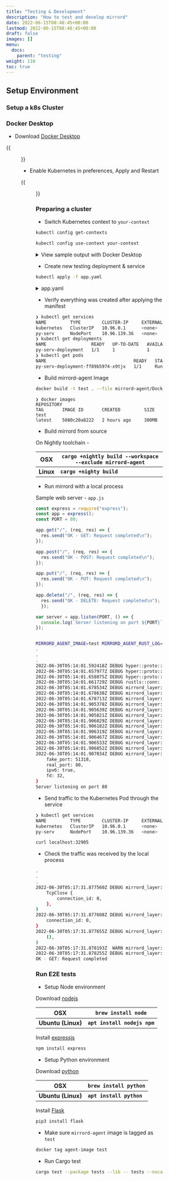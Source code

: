 ```yaml
---
title: "Testing & Development"
description: "How to test and develop mirrord"
date: 2022-06-15T08:48:45+00:00
lastmod: 2022-06-15T08:48:45+00:00
draft: false
images: []
menu:
  docs:
    parent: "testing"
weight: 110
toc: true
---
```


## Setup Environment

### Setup a k8s Cluster
### Docker Desktop

- Download [Docker Desktop](https://www.docker.com/products/docker-desktop/)

{{<figure src="mirrord-docker-desktop.png" alt="mirrord - Download Docker Desktop" class="white-background center large-width">}}

- Enable Kubernetes in preferences, Apply and Restart

{{<figure src="mirrord-enable-kubernetes.png" alt="mirrord - Download Docker Desktop" class="white-background center large-width">}}

### Preparing a cluster

- Switch Kubernetes context to `your-context`

```bash
kubectl config get-contexts
```

```bash
kubectl config use-context your-context
```

<details>
  <summary>View sample output with Docker Desktop</summary>

```bash
❯ kubectl config get-contexts
CURRENT   NAME             CLUSTER          AUTHINFO                               NAMESPACE
          docker-desktop   docker-desktop   docker-desktop
          minikube         minikube         minikube                               default
*         mirrord-test     mirrord-test     clusterUser_mirrod-test_mirrord-test
```

```bash
❯ kubectl config use-context docker-desktop
Switched to context "docker-desktop".
```

</details>


- Create new testing deployment & service

```bash
kubectl apply -f app.yaml
```

<details>
  <summary>app.yaml</summary>

```yaml
apiVersion: apps/v1
kind: Deployment
metadata:
  name: http-echo-deployment
  labels:
    app: http-echo
spec:
  replicas: 1
  selector:
    matchLabels:
      app: http-echo
  template:
    metadata:
      labels:
        app: http-echo
    spec:
      containers:
        - name: http-echo
          image: ealen/echo-server
          ports:
            - containerPort: 80
          env:
            - name: MIRRORD_FAKE_VAR_FIRST
              value: mirrord.is.running
            - name: MIRRORD_FAKE_VAR_SECOND
              value: "7777"

---
apiVersion: v1
kind: Service
metadata:
  labels:
    app: http-echo
  name: http-echo
spec:
  ports:
    - port: 80
      protocol: TCP
      targetPort: 80
  selector:
    app: http-echo
  sessionAffinity: None
  type: NodePort
```

</details>


- Verify everything was created after applying the manifest

```bash
❯ kubectl get services
NAME         TYPE        CLUSTER-IP     EXTERNAL-IP   PORT(S)        AGE
kubernetes   ClusterIP   10.96.0.1      <none>        443/TCP        3h13m
py-serv      NodePort    10.96.139.36   <none>        80:32095/TCP   3h8m
❯ kubectl get deployments
NAME                 READY   UP-TO-DATE   AVAILABLE   AGE
py-serv-deployment   1/1     1            1           3h8m
❯ kubectl get pods
NAME                                 READY   STATUS    RESTARTS   AGE
py-serv-deployment-ff89b5974-x9tjx   1/1     Running   0          3h8m
```

- Build mirrord-agent Image

```bash
docker build -t test . --file mirrord-agent/Dockerfile
```

```
❯ docker images
REPOSITORY                                     TAG       IMAGE ID       CREATED         SIZE
test                                           latest    5080c20a8222   2 hours ago     300MB
```

- Build mirrord from source

On Nightly toolchain - 

| OSX | `cargo +nightly build --workspace --exclude mirrord-agent` |
| - | - |
| **Linux** | **`cargo +nighty build`** |

- Run mirrord with a local process

Sample web server - `app.js`

```js
const express = require("express");
const app = express();
const PORT = 80;

app.get("/", (req, res) => {
  res.send("OK - GET: Request completed\n");
});

app.post("/", (req, res) => {
  res.send("OK - POST: Request completed\n");
});

app.put("/", (req, res) => {
  res.send("OK - PUT: Request completed\n");
});

app.delete("/", (req, res) => {
  res.send("OK - DELETE: Request completed\n");
  });  

var server = app.listen(PORT, () => {
  console.log(`Server listening on port ${PORT}`);
});
```

```bash

MIRRORD_AGENT_IMAGE=test MIRRORD_AGENT_RUST_LOG=debug RUST_LOG=debug target/debug/mirrord exec -c --pod-name py-serv-deployment-ff89b5974-x9tjx node app.js
.
.
.
2022-06-30T05:14:01.592418Z DEBUG hyper::proto::h1::io: flushed 299 bytes
2022-06-30T05:14:01.657977Z DEBUG hyper::proto::h1::io: parsed 4 headers
2022-06-30T05:14:01.658075Z DEBUG hyper::proto::h1::conn: incoming body is empty
2022-06-30T05:14:01.661729Z DEBUG rustls::conn: Sending warning alert CloseNotify
2022-06-30T05:14:01.678534Z DEBUG mirrord_layer::sockets: getpeername hooked
2022-06-30T05:14:01.678638Z DEBUG mirrord_layer::sockets: getsockname hooked
2022-06-30T05:14:01.678713Z DEBUG mirrord_layer::sockets: accept hooked
2022-06-30T05:14:01.905378Z DEBUG mirrord_layer::sockets: socket called domain:30, type:1
2022-06-30T05:14:01.905639Z DEBUG mirrord_layer::sockets: bind called sockfd: 32
2022-06-30T05:14:01.905821Z DEBUG mirrord_layer::sockets: bind:port: 80
2022-06-30T05:14:01.906029Z DEBUG mirrord_layer::sockets: listen called
2022-06-30T05:14:01.906182Z DEBUG mirrord_layer::sockets: bind called sockfd: 32
2022-06-30T05:14:01.906319Z DEBUG mirrord_layer::sockets: bind: no socket found for fd: 32
2022-06-30T05:14:01.906467Z DEBUG mirrord_layer::sockets: getsockname called
2022-06-30T05:14:01.906533Z DEBUG mirrord_layer::sockets: getsockname: no socket found for fd: 32
2022-06-30T05:14:01.906852Z DEBUG mirrord_layer::sockets: listen: success
2022-06-30T05:14:01.907034Z DEBUG mirrord_layer::tcp: handle_listen -> listen Listen {
    fake_port: 51318,
    real_port: 80,
    ipv6: true,
    fd: 32,
}
Server listening on port 80
```

- Send traffic to the Kubernetes Pod through the service

```bash
❯ kubectl get services
NAME         TYPE        CLUSTER-IP     EXTERNAL-IP   PORT(S)        AGE
kubernetes   ClusterIP   10.96.0.1      <none>        443/TCP        3h32m
py-serv      NodePort    10.96.139.36   <none>        80:32095/TCP   3h27m
```

```bash
curl localhost:32905
```

- Check the traffic was received by the local process

```bash
.
.
.
2022-06-30T05:17:31.877560Z DEBUG mirrord_layer::tcp: handle_incoming_message -> message Close(
    TcpClose {
        connection_id: 0,
    },
)
2022-06-30T05:17:31.877608Z DEBUG mirrord_layer::tcp_mirror: handle_close -> close TcpClose {
    connection_id: 0,
}
2022-06-30T05:17:31.877655Z DEBUG mirrord_layer::tcp: handle_incoming_message -> handled Ok(
    (),
)
2022-06-30T05:17:31.878193Z  WARN mirrord_layer::tcp_mirror: tcp_tunnel -> exiting due to remote stream closed!
2022-06-30T05:17:31.878255Z DEBUG mirrord_layer::tcp_mirror: tcp_tunnel -> exiting
OK - GET: Request completed
```

### Run E2E tests

- Setup Node environment

Download [nodejs](https://nodejs.org/en/download/)

| OSX | `brew install node` |
| - | - |
| **Ubuntu (Linux)** | **`apt install nodejs npm`** |

Install [expressjs](https://expressjs.com/)

```bash
npm install express
```

- Setup Python environment

Download [python](https://www.python.org/downloads/)

| OSX | `brew install python` |
| - | - |
| **Ubuntu (Linux)** | **`apt install python`** |

Install [Flask](https://flask.palletsprojects.com/en/2.1.x/)

```bash
pip3 install flask
```

- Make sure `mirrord-agent` image is tagged as `test`

```bash
docker tag agent-image test
```

- Run Cargo test

```bash
cargo test --package tests --lib -- tests --nocapture --test-threads 1
```